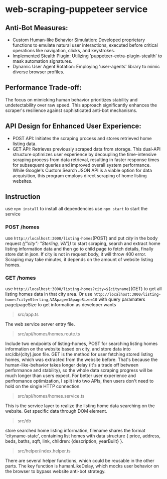 # web-scraping-puppeteer service

## Anti-Bot Measures:
- Custom Human-like Behavior Simulation: Developed proprietary functions to emulate natural user interactions, executed before critical operations like navigation, clicks, and keystrokes.
- Implemented Stealth Plugin: Utilizing 'puppeteer-extra-plugin-stealth' to mask automation signatures.
- Dynamic User Agent Rotation: Employing 'user-agents' library to mimic diverse browser profiles.

## Performance Trade-off:
The focus on mimicking human behavior prioritizes stability and undetectability over raw speed. This approach significantly enhances the scraper's resilience against sophisticated anti-bot mechanisms.

## API Design for Enhanced User Experience:
- POST API: Initiates the scraping process and stores retrieved home listing data.
- GET API: Retrieves previously scraped data from storage.
This dual-API structure optimizes user experience by decoupling the time-intensive scraping process from data retrieval, resulting in faster response times for subsequent queries and improved overall system performance.
While Google's Custom Search JSON API is a viable option for data acquisition, this program employs direct scraping of home listing websites. 

## Instruction
use `npm install` to install all dependencies
use `npm start` to start the service

### POST /homes
use `http://localhost:3000/listing-homes`(POST) and put _city_ in the body request _({"city": "Sterling, VA"})_ to start scraping, search and extract home listing information data and then go to child page to fetch details, finally store dat in json. If city is not in request body, it will throw 400 error.
Scraping may take minutes, it depends on the amount of website listing homes. 

### GET /homes
use `http://localhost:3000/listing-homes?city=${cityname}`(GET) to get all listing homes data in that city area.
Or use `http://localhost:3000/listing-homes?city=Sterling,VA&page=1&pageSize=10` with query paramaters page/pageSize to get information as developer wants

> src/app.ts

The web service server entry file.

> src/api/homes/homes.route.ts

Include two endpoints of listing-homes, POST for searching listing homes information on the website based on city, and store data into src/db/{city}.json file. GET is the method for user fetching stored listing homes, which was extracted from the website before. That's because the human-like-behavior takes longer delay (it's a trade off between performance and stability), so the whole data scraping progress will be much longer than users expect. For better user experience and perfromance optimization, I split into two APIs, then users don't need to hold on the single HTTP connection.

> src/api/homes/homes.service.ts

This is the service layer to realize the listing home data searching on the website. Get specific data through DOM element.

> src/db

store searched home listing information, filename shares the format 'cityname-state', containing list homes with data structure { price, address, beds, baths, sqft, link, children: {description, yearBuilt} }.

> src/helper/index.helper.ts

There are several helper functions, which could be reusable in the other parts. The key function is humanLikeDelay, which mocks user behavior on the browser to bypass website anti-bot strategy.
